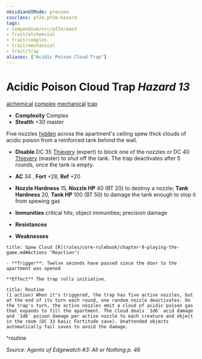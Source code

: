 ```yaml
---
obsidianUIMode: preview
cssclass: pf2e,pf2e-hazard
tags:
- compendium/src/pf2e/aoe3
- trait/alchemical
- trait/complex
- trait/mechanical
- trait/trap
aliases: ["Acidic Poison Cloud Trap"]
---
```

# Acidic Poison Cloud Trap *Hazard 13*  
[alchemical](rules/traits/alchemical.md "Alchemical Item Trait")  [complex](rules/traits/complex.md "Complex Hazard Trait")  [mechanical](rules/traits/mechanical.md "Mechanical Hazard Trait")  [trap](rules/traits/trap.md "Trap Hazard Trait")  

- **Complexity** Complex
- **Stealth** +30 master  

Five nozzles [hidden](rules/conditions.md#Hidden) across the apartment's ceiling spew thick clouds of acidic poison from a reinforced tank behind the wall.

- **Disable** DC 35 [Thievery](compendium/skills.md#Thievery) (expert) to block one of the nozzles or DC 40 [Thievery](compendium/skills.md#Thievery) (master) to shut off the tank. The trap deactivates after 5 rounds, once the tank is empty.  

- **AC** 34 , **Fort** +28, **Ref** +20
- **Nozzle Hardness** 15, **Nozzle HP** 40 (BT 20) to destroy a nozzle; **Tank Hardness** 20, **Tank HP** 100 (BT 50) to damage the tank enough to stop it from spewing gas
- **Immunities** critical hits; object immunities; precision damage
- **Resistances** 
- **Weaknesses** 
     
```ad-embed-ability
title: Spew Cloud [R](rules/core-rulebook/chapter-9-playing-the-game.md#Actions "Reaction")

- **Trigger**: Twelve seconds have passed since the door to the apartment was opened

**Effect** The trap rolls initiative.
```

```ad-pf2-summary
title: Routine
(1 action) When it's triggered, the trap has five active nozzles, but at the end of its turn each round, one random nozzle deactivates. On the trap's turn, the active nozzles emit a cloud of acidic poison gas that expands to fill the apartment. The cloud deals `1d6` acid damage and `1d6` poison damage per active nozzle to each creature and object in the room (DC 33 basic Fortitude save). Unattended objects automatically fail saves to avoid the damage.
```
^routine

*Source: Agents of Edgewatch #3: All or Nothing p. 46*